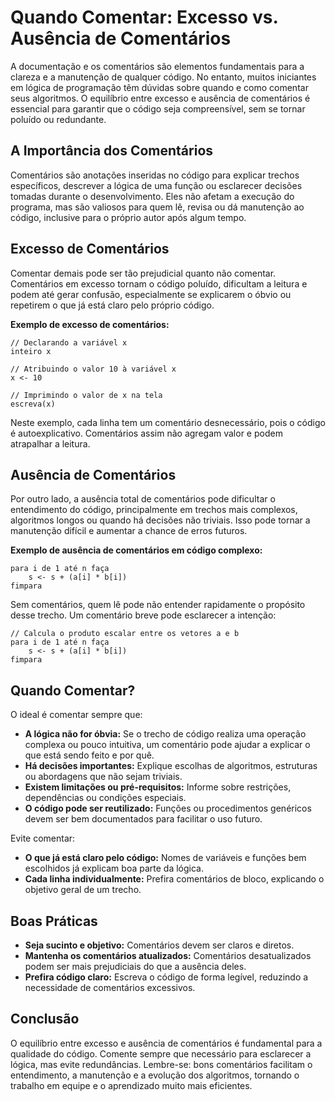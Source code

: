 # Quando Comentar: Excesso vs. Ausência de Comentários

A documentação e os comentários são elementos fundamentais para a clareza e a manutenção de qualquer código. No entanto, muitos iniciantes em lógica de programação têm dúvidas sobre quando e como comentar seus algoritmos. O equilíbrio entre excesso e ausência de comentários é essencial para garantir que o código seja compreensível, sem se tornar poluído ou redundante.

## A Importância dos Comentários

Comentários são anotações inseridas no código para explicar trechos específicos, descrever a lógica de uma função ou esclarecer decisões tomadas durante o desenvolvimento. Eles não afetam a execução do programa, mas são valiosos para quem lê, revisa ou dá manutenção ao código, inclusive para o próprio autor após algum tempo.

## Excesso de Comentários

Comentar demais pode ser tão prejudicial quanto não comentar. Comentários em excesso tornam o código poluído, dificultam a leitura e podem até gerar confusão, especialmente se explicarem o óbvio ou repetirem o que já está claro pelo próprio código.

**Exemplo de excesso de comentários:**

```pseudo
// Declarando a variável x
inteiro x

// Atribuindo o valor 10 à variável x
x <- 10

// Imprimindo o valor de x na tela
escreva(x)
```

Neste exemplo, cada linha tem um comentário desnecessário, pois o código é autoexplicativo. Comentários assim não agregam valor e podem atrapalhar a leitura.

## Ausência de Comentários

Por outro lado, a ausência total de comentários pode dificultar o entendimento do código, principalmente em trechos mais complexos, algoritmos longos ou quando há decisões não triviais. Isso pode tornar a manutenção difícil e aumentar a chance de erros futuros.

**Exemplo de ausência de comentários em código complexo:**

```pseudo
para i de 1 até n faça
    s <- s + (a[i] * b[i])
fimpara
```

Sem comentários, quem lê pode não entender rapidamente o propósito desse trecho. Um comentário breve pode esclarecer a intenção:

```pseudo
// Calcula o produto escalar entre os vetores a e b
para i de 1 até n faça
    s <- s + (a[i] * b[i])
fimpara
```

## Quando Comentar?

O ideal é comentar sempre que:

- **A lógica não for óbvia:** Se o trecho de código realiza uma operação complexa ou pouco intuitiva, um comentário pode ajudar a explicar o que está sendo feito e por quê.
- **Há decisões importantes:** Explique escolhas de algoritmos, estruturas ou abordagens que não sejam triviais.
- **Existem limitações ou pré-requisitos:** Informe sobre restrições, dependências ou condições especiais.
- **O código pode ser reutilizado:** Funções ou procedimentos genéricos devem ser bem documentados para facilitar o uso futuro.

Evite comentar:

- **O que já está claro pelo código:** Nomes de variáveis e funções bem escolhidos já explicam boa parte da lógica.
- **Cada linha individualmente:** Prefira comentários de bloco, explicando o objetivo geral de um trecho.

## Boas Práticas

- **Seja sucinto e objetivo:** Comentários devem ser claros e diretos.
- **Mantenha os comentários atualizados:** Comentários desatualizados podem ser mais prejudiciais do que a ausência deles.
- **Prefira código claro:** Escreva o código de forma legível, reduzindo a necessidade de comentários excessivos.

## Conclusão

O equilíbrio entre excesso e ausência de comentários é fundamental para a qualidade do código. Comente sempre que necessário para esclarecer a lógica, mas evite redundâncias. Lembre-se: bons comentários facilitam o entendimento, a manutenção e a evolução dos algoritmos, tornando o trabalho em equipe e o aprendizado muito mais eficientes.